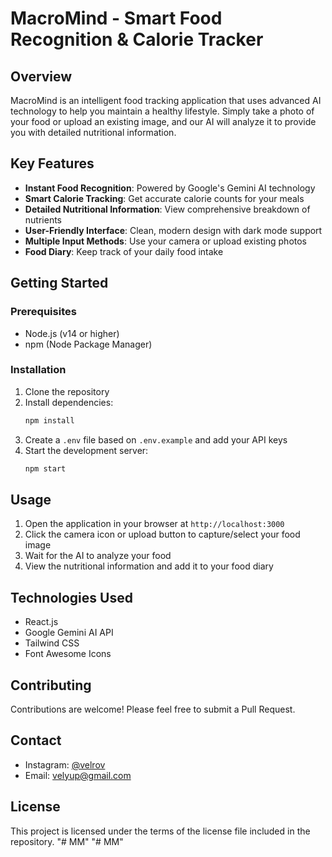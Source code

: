 # MacroMind - Smart Food Recognition & Calorie Tracker

## Overview

MacroMind is an intelligent food tracking application that uses advanced AI technology to help you maintain a healthy lifestyle. Simply take a photo of your food or upload an existing image, and our AI will analyze it to provide you with detailed nutritional information.

## Key Features

- **Instant Food Recognition**: Powered by Google's Gemini AI technology
- **Smart Calorie Tracking**: Get accurate calorie counts for your meals
- **Detailed Nutritional Information**: View comprehensive breakdown of nutrients
- **User-Friendly Interface**: Clean, modern design with dark mode support
- **Multiple Input Methods**: Use your camera or upload existing photos
- **Food Diary**: Keep track of your daily food intake

## Getting Started

### Prerequisites

- Node.js (v14 or higher)
- npm (Node Package Manager)

### Installation

1. Clone the repository
2. Install dependencies:
   ```bash
   npm install
   ```
3. Create a `.env` file based on `.env.example` and add your API keys
4. Start the development server:
   ```bash
   npm start
   ```

## Usage

1. Open the application in your browser at `http://localhost:3000`
2. Click the camera icon or upload button to capture/select your food image
3. Wait for the AI to analyze your food
4. View the nutritional information and add it to your food diary

## Technologies Used

- React.js
- Google Gemini AI API
- Tailwind CSS
- Font Awesome Icons

## Contributing

Contributions are welcome! Please feel free to submit a Pull Request.

## Contact

- Instagram: [@velrov](https://instagram.com/velrov)
- Email: velyup@gmail.com

## License

This project is licensed under the terms of the license file included in the repository.
"# MM" 
"# MM" 
